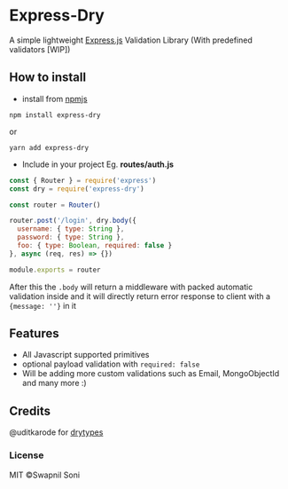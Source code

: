 # Express-Dry
A simple lightweight [Express.js](https://expressjs.com) Validation Library (With predefined validators [WIP])

## How to install
- install from [npmjs](https://www.npmjs.com/package/express-dry)
```
npm install express-dry
```
or
```
yarn add express-dry
```

- Include in your project
Eg. **routes/auth.js**
```js
const { Router } = require('express')
const dry = require('express-dry')

const router = Router()

router.post('/login', dry.body({
  username: { type: String },
  password: { type: String },
  foo: { type: Boolean, required: false }
}, async (req, res) => {})

module.exports = router
```
After this the `.body` will return a middleware with packed automatic validation inside and it will directly return error response to client with a `{message: ''}` in it

## Features
- All Javascript supported primitives
- optional payload validation with `required: false`
- Will be adding more custom validations such as Email, MongoObjectId and many more :)

## Credits
@uditkarode for [drytypes](https://www.npmjs.com/package/drytypes)

### License
MIT &copy;Swapnil Soni
